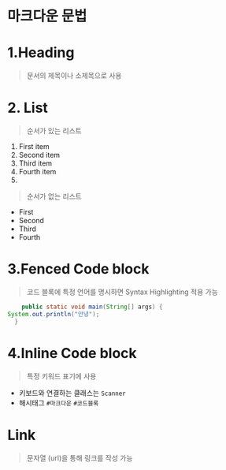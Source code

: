 # 마크다운 문법

# 1.Heading

>  문서의 제목이나 소제목으로 사용



# 2. List

> 순서가 있는 리스트

1. First item
2. Second item
3. Third item
4. Fourth item
5. 

> 순서가 없는 리스트

- First
- Second
- Third
- Fourth

# 3.Fenced Code block

> 코드 블록에 특정 언어를 명시하면 Syntax Highlighting 적용 가능

```java
	public static void main(String[] args) {
System.out.println("안녕");
  }

```

# 4.Inline Code block

>특정 키워드 표기에 사용

- 키보드와 연결하는 클래스는 `Scanner`
- 해시태그 `#마크다운` `#코드블록`

# Link

> 문자열 (url)을 통해 링크를 작성 가능













